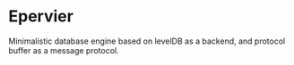 Epervier
========

Minimalistic database engine based on levelDB as a backend, and protocol buffer as a message protocol.